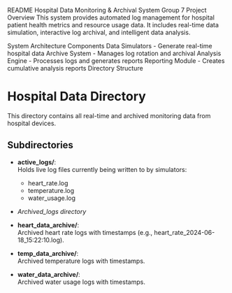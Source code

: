 README
Hospital Data Monitoring & Archival System
Group 7
Project Overview
This system provides automated log management for hospital patient health metrics and resource usage data. It includes real-time data simulation, interactive log archival, and intelligent data analysis.

System Architecture
Components
Data Simulators - Generate real-time hospital data
Archive System - Manages log rotation and archival
Analysis Engine - Processes logs and generates reports
Reporting Module - Creates cumulative analysis reports
Directory Structure


# Hospital Data Directory

This directory contains all real-time and archived monitoring data from hospital devices.

## Subdirectories

- **active_logs/**:  
  Holds live log files currently being written to by simulators:
  - heart_rate.log
  - temperature.log
  - water_usage.log

-  *Archived_logs directory*
- **heart_data_archive/**:  
  Archived heart rate logs with timestamps (e.g., heart_rate_2024-06-18_15:22:10.log).

- **temp_data_archive/**:  
  Archived temperature logs with timestamps.

- **water_data_archive/**:  
  Archived water usage logs with timestamps.

